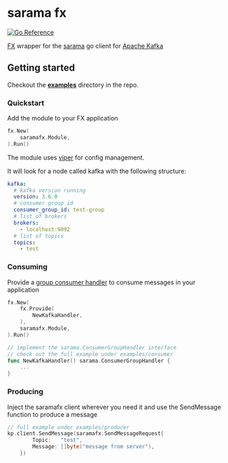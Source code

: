 # sarama fx

[![Go Reference](https://pkg.go.dev/badge/github.com/mklfarha/sarama-fx.svg)](https://pkg.go.dev/github.com/mklfarha/sarama-fx)

[FX](https://github.com/uber-go/fx) wrapper for the [sarama](https://github.com/IBM/sarama) go client for [Apache Kafka](https://kafka.apache.org/)

## Getting started

Checkout the **[examples](https://github.com/mklfarha/sarama-fx/tree/main/examples)** directory in the repo.

### Quickstart

Add the module to your FX application

```go
fx.New(		
    saramafx.Module,
).Run()
```

The module uses [viper](https://github.com/spf13/viper) for config management.

It will look for a node called kafka with the following structure:

```yaml
kafka:
  # kafka version running
  version: 3.6.0
  # consumer group id 
  consumer_group_id: test-group
  # list of brokers 
  brokers:
    - localhost:9092
  # list of topics    
  topics:
    - test
```

### Consuming

Provide a [group consumer handler](https://github.com/IBM/sarama/blob/82f0e48b0e2b6dfefc3088fe5e45195f6cc461d8/consumer_group.go#L1072) to consume messages in your application 

```go
fx.New(
    fx.Provide(
        NewKafkaHandler,
    ),
    saramafx.Module,
).Run()

// implement the sarama.ConsumerGroupHandler interface 
// check out the full example under examples/consumer
func NewKafkaHandler() sarama.ConsumerGroupHandler {
    ...
}
```

### Producing 

Inject the saramafx client wherever you need it and use the SendMessage function to produce a message 

```go
// full example under examples/producer
kp.client.SendMessage(saramafx.SendMessageRequest{
		Topic:   "test",
		Message: []byte("message from server"),
	})
```